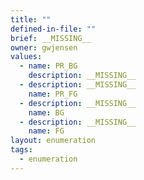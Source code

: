 ```yaml
---
title: ""
defined-in-file: ""
brief: __MISSING__
owner: gwjensen
values:
  - name: PR_BG
    description: __MISSING__
  - description: __MISSING__
    name: PR_FG
  - description: __MISSING__
    name: BG
  - description: __MISSING__
    name: FG
layout: enumeration
tags:
  - enumeration
---
```

